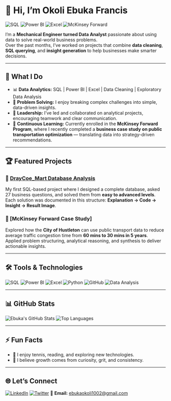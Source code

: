 # 👋 Hi, I’m Okoli Ebuka Francis                                                                                                                                                          
![SQL](https://img.shields.io/badge/SQL-Data-blue?style=flat-square)
![Power BI](https://img.shields.io/badge/Power%20BI-Visualization-yellow?style=flat-square)
![Excel](https://img.shields.io/badge/Excel-Data%20Cleaning-green?style=flat-square)
![McKinsey Forward](https://img.shields.io/badge/McKinsey-Forward%20Program-blue?style=flat-square)


I’m a **Mechanical Engineer turned Data Analyst** passionate about using data to solve real-world business problems.  
Over the past months, I’ve worked on projects that combine **data cleaning**, **SQL querying**, and **insight generation** to help businesses make smarter decisions.  

---

## 🚀 What I Do
- 📊 **Data Analytics:** SQL | Power BI | Excel | Data Cleaning | Exploratory Data Analysis  
- 🧠 **Problem Solving:** I enjoy breaking complex challenges into simple, data-driven insights.  
- 🤝 **Leadership:** I’ve led and collaborated on analytical projects, encouraging teamwork and clear communication.  
- 🧩 **Continuous Learning:** Currently enrolled in the **McKinsey Forward Program**, where I recently completed a **business case study on public transportation optimization** — translating data into strategy-driven recommendations.  

---

## 🏆 Featured Projects

### 🏪 [DrayCoe_Mart Database Analysis](https://github.com/EbukaOkoli01/draycoe_mart_sql_project)
My first SQL-based project where I designed a complete database, asked 27 business questions, and solved them from **easy to advanced levels**.  
Each solution was documented in this structure: **Explanation → Code → Insight → Result Image**.  

### 💼 [McKinsey Forward Case Study]
Explored how the **City of Hustleton** can use public transport data to reduce average traffic congestion time from **60 mins to 30 mins in 5 years**.  
Applied problem structuring, analytical reasoning, and synthesis to deliver actionable insights.

---

## 🛠️ Tools & Technologies

![SQL](https://img.shields.io/badge/SQL-336791?style=for-the-badge&logo=postgresql&logoColor=white)
![Power BI](https://img.shields.io/badge/Power_BI-F2C811?style=for-the-badge&logo=powerbi&logoColor=black)
![Excel](https://img.shields.io/badge/Microsoft_Excel-217346?style=for-the-badge&logo=microsoft-excel&logoColor=white)
![Python](https://img.shields.io/badge/Python-3776AB?style=for-the-badge&logo=python&logoColor=white)
![GitHub](https://img.shields.io/badge/GitHub-181717?style=for-the-badge&logo=github&logoColor=white)
![Data Analysis](https://img.shields.io/badge/Data_Analysis-009688?style=for-the-badge&logoColor=white)

---

## 📊 GitHub Stats

![Ebuka's GitHub Stats](https://github-readme-stats.vercel.app/api?username=EbukaOkoli01&show_icons=true&theme=tokyonight)
![Top Languages](https://github-readme-stats.vercel.app/api/top-langs/?username=EbukaOkoli01&layout=compact&theme=tokyonight)

---

## ⚡ Fun Facts
- 🎾 I enjoy tennis, reading, and exploring new technologies.  
- 💬 I believe growth comes from curiosity, grit, and consistency.  

---

## 🌐 Let’s Connect
[![LinkedIn](https://img.shields.io/badge/LinkedIn-0077B5?style=for-the-badge&logo=linkedin&logoColor=white)](https://www.linkedin.com/in/okoliebuka)
[![Twitter](https://img.shields.io/badge/Twitter-1DA1F2?style=for-the-badge&logo=twitter&logoColor=white)](https://twitter.com/_draycoe)
📧 **Email:** ebukaokoli1002@gmail.com
